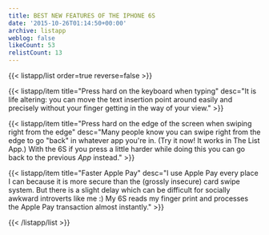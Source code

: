 ```yaml
---
title: BEST NEW FEATURES OF THE IPHONE 6S
date: '2015-10-26T01:14:50+00:00'
archive: listapp
weblog: false
likeCount: 53
relistCount: 13
---
```



{{< listapp/list order=true reverse=false >}}

   {{< listapp/item title="Press hard on the keyboard when typing"
      desc="It is life altering: you can move the text insertion point around easily and precisely without your finger getting in the way of your view." >}}

   {{< listapp/item title="Press hard on the edge of the screen when swiping right from the edge"
      desc="Many people know you can swipe right from the edge to go \"back\" in whatever app you're in. (Try it now! It works in The List App.) With the 6S if you press a little harder while doing this you can go back to the previous *App* instead." >}}

   {{< listapp/item title="Faster Apple Pay"
      desc="I use Apple Pay every place I can because it is more secure than the (grossly insecure) card swipe system. But there is a slight delay which can be difficult for socially awkward introverts like me :) My 6S reads my finger print and processes the Apple Pay transaction almost instantly." >}}

{{< /listapp/list >}}
